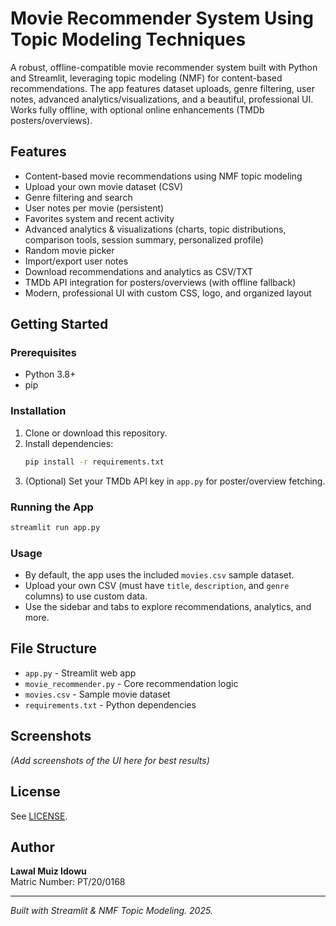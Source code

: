 # Movie Recommender System Using Topic Modeling Techniques

A robust, offline-compatible movie recommender system built with Python and Streamlit, leveraging topic modeling (NMF) for content-based recommendations. The app features dataset uploads, genre filtering, user notes, advanced analytics/visualizations, and a beautiful, professional UI. Works fully offline, with optional online enhancements (TMDb posters/overviews).

## Features
- Content-based movie recommendations using NMF topic modeling
- Upload your own movie dataset (CSV)
- Genre filtering and search
- User notes per movie (persistent)
- Favorites system and recent activity
- Advanced analytics & visualizations (charts, topic distributions, comparison tools, session summary, personalized profile)
- Random movie picker
- Import/export user notes
- Download recommendations and analytics as CSV/TXT
- TMDb API integration for posters/overviews (with offline fallback)
- Modern, professional UI with custom CSS, logo, and organized layout

## Getting Started

### Prerequisites
- Python 3.8+
- pip

### Installation
1. Clone or download this repository.
2. Install dependencies:
   ```sh
   pip install -r requirements.txt
   ```
3. (Optional) Set your TMDb API key in `app.py` for poster/overview fetching.

### Running the App
```sh
streamlit run app.py
```

### Usage
- By default, the app uses the included `movies.csv` sample dataset.
- Upload your own CSV (must have `title`, `description`, and `genre` columns) to use custom data.
- Use the sidebar and tabs to explore recommendations, analytics, and more.

## File Structure
- `app.py` - Streamlit web app
- `movie_recommender.py` - Core recommendation logic
- `movies.csv` - Sample movie dataset
- `requirements.txt` - Python dependencies

## Screenshots
*(Add screenshots of the UI here for best results)*

## License
See [LICENSE](LICENSE).

## Author
**Lawal Muiz Idowu**  
Matric Number: PT/20/0168

---
*Built with Streamlit & NMF Topic Modeling. 2025.*

